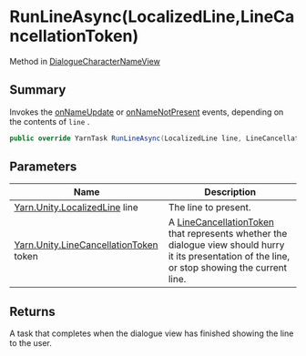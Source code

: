 # RunLineAsync(LocalizedLine,LineCancellationToken)

Method in [DialogueCharacterNameView](yarn.unity.dialoguecharacternameview.md)

## Summary

Invokes the [onNameUpdate](yarn.unity.dialoguecharacternameview.onnameupdate.md) or [onNameNotPresent](yarn.unity.dialoguecharacternameview.onnamenotpresent.md) events, depending on the contents of `line` .

```csharp
public override YarnTask RunLineAsync(LocalizedLine line, LineCancellationToken token)
```

## Parameters

| Name                                                                          | Description                                                                                                                                                                              |
| ----------------------------------------------------------------------------- | ---------------------------------------------------------------------------------------------------------------------------------------------------------------------------------------- |
| [Yarn.Unity.LocalizedLine](yarn.unity.localizedline.md) line                  | The line to present.                                                                                                                                                                     |
| [Yarn.Unity.LineCancellationToken](yarn.unity.linecancellationtoken.md) token | A [LineCancellationToken](yarn.unity.linecancellationtoken.md) that represents whether the dialogue view should hurry it its presentation of the line, or stop showing the current line. |

## Returns

A task that completes when the dialogue view has finished showing the line to the user.
